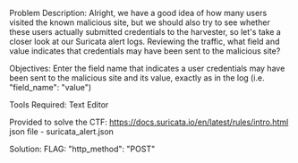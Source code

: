 Problem Description:
Alright, we have a good idea of how many users visited the known malicious site, but we should also try to see whether these users actually submitted credentials to the harvester, so let's take a closer look at our Suricata alert logs.
Reviewing the traffic, what field and value indicates that credentials may have been sent to the malicious site?

Objectives:
Enter the field name that indicates a user credentials may have been sent to the malicious site and its value, exactly as in the log (i.e. "field_name": "value")

Tools Required:
Text Editor

Provided to solve the CTF:
https://docs.suricata.io/en/latest/rules/intro.html
json file - suricata_alert.json

Solution:
FLAG: "http_method": "POST"

